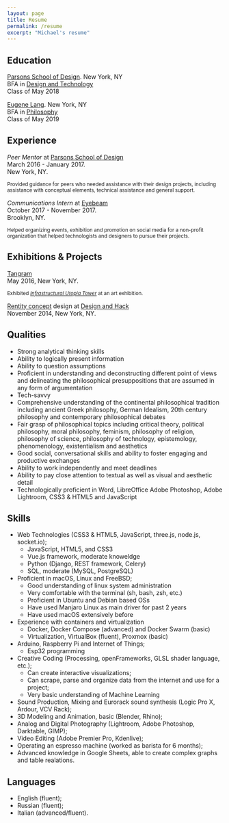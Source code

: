 ```yaml
---
layout: page
title: Resume
permalink: /resume
excerpt: "Michael's resume"
---
```


## Education
[Parsons School of Design](http://www.newschool.edu/parsons/). New York, NY  
BFA in [Design and Technology](http://www.newschool.edu/parsons/bfa-design-technology/)  
Class of May 2018

[Eugene Lang](http://www.newschool.edu/lang/). New York, NY  
BFA in [Philosophy](http://www.newschool.edu/lang/philosophy/)  
Class of May 2019

## Experience

*Peer Mentor* at [Parsons School of Design](http://www.newschool.edu/parsons/)  
March 2016 - January 2017.  
New York, NY.

<sub> Provided guidance for peers who needed assistance with their design projects, including assistance with conceptual elements, technical assistance and general support.</sub>

*Communications Intern* at [Eyebeam](http://eyebeam.org/)  
October 2017 - November 2017.   
Brooklyn, NY.

<sub>Helped organizing events, exhibition and promotion on social media for a non-profit organization that helped technologists and designers to pursue their projects. </sub>

## Exhibitions & Projects
[Tangram](https://www.facebook.com/events/860600520716726)  
May 2016, New York, NY.

<sub>Exhibited [*Infrastructural Utopia Tower*](http://mbrav.com/work/infrastructural-utopia-tower) at an art exhibition.</sub>

[Rentity concept](https://www.crunchbase.com/organization/rentity#/entity) design at [Design and Hack](https://events.newschool.edu/event/design_and_hack_opening_ceremonies_hackathon)  
November 2014, New York, NY.

## Qualities
- Strong analytical thinking skills
- Ability to logically present information
- Ability to question assumptions
- Proficient in understanding and deconstructing different point of views and delineating the philosophical presuppositions that are assumed in any form of argumentation
- Tech-savvy
- Comprehensive understanding of the continental philosophical tradition including ancient Greek philosophy, German Idealism, 20th century philosophy and contemporary philosophical debates
- Fair grasp of philosophical topics including critical theory, political philosophy,  moral philosophy, feminism, philosophy of religion, philosophy of science, philosophy of technology, epistemology, phenomenology, existentialism and aesthetics
- Good social, conversational skills and ability to foster engaging and productive exchanges 
- Ability to work independently and meet deadlines
- Ability to pay close attention to textual as well as visual and aesthetic detail
- Technologically proficient in Word, LibreOffice Adobe Photoshop, Adobe Lightroom, CSS3 & HTML5 and JavaScript

## Skills

- Web Technologies (CSS3 & HTML5, JavaScript, three.js, node.js, socket.io);
    - JavaScript, HTML5, and CSS3
    - Vue.js framework, moderate knoweldge
    - Python (Django, REST framework, Celery)
    - SQL, moderate (MySQL, PostgreSQL)
- Proficient in macOS, Linux and FreeBSD;
    - Good understanding of linux system administration
    - Very comfortable with the terminal (sh, bash, zsh, etc.)
    - Proficient in Ubuntu and Debian based OSs
    - Have used Manjaro Linux as main driver for past 2 years
    - Have used macOS extensively before
- Experience with containers and virtualization
    - Docker, Docker Compose (advanced) and Docker Swarm (basic)
    - Virtualization, VirtualBox (fluent), Proxmox (basic)
- Arduino, Raspberry Pi and Internet of Things;
    - Esp32 programming
- Creative Coding (Processing, openFrameworks, GLSL shader language, etc.);
    - Can create interactive visualizations;
    - Can scrape, parse and organize data from the internet and use for a project;
    - Very basic understanding of Machine Learning 
- Sound Production, Mixing and Eurorack sound synthesis (Logic Pro X, Ardour, VCV Rack);
- 3D Modeling and Animation, basic (Blender, Rhino);
- Analog and Digital Photography (Lightroom, Adobe Photoshop, Darktable, GIMP);
- Video Editing (Adobe Premier Pro, Kdenlive);
- Operating an espresso machine (worked as barista for 6 months);
- Advanced knowledge in Google Sheets, able to create complex graphs and table realations.

## Languages

- English (fluent);
- Russian (fluent);
- Italian (advanced/fluent).
